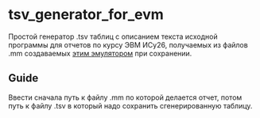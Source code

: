 # tsv_generator_for_evm
Простой генератор .tsv таблиц с описанием текста исходной программы для отчетов по курсу ЭВМ ИСy26, получаемых из файлов .mm создаваемых [этим эмулятором](https://github.com/JustAGod1/bevm) при сохранении.

## Guide
Ввести сначала путь к файлу .mm по которой делается отчет, потом путь к файлу .tsv в который надо сохранить сгенерированную таблицу.
